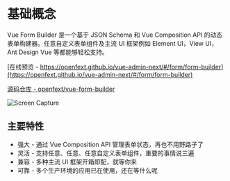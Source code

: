 # 基础概念

Vue Form Builder 是一个基于 JSON Schema 和 Vue Composition API 的动态表单构建器。任意自定义表单组件及主流 UI 框架例如 Element UI，View UI，Ant Design Vue 等都能够轻松支持。

[在线预览 - https://openfext.github.io/vue-admin-next/#/form/form-builder](https://openfext.github.io/vue-admin-next/#/form/form-builder)

[源码仓库 - openfext/vue-form-builder](https://github.com/openfext/vue-form-builder)

![Screen Capture](https://github.com/openfext/vue-form-builder/raw/develop/.github/preview.gif)

## 主要特性

- 强大 - 通过 Vue Composition API 管理表单状态，再也不用野路子了
- 灵活 - 支持任意、任意、任意自定义表单组件，重要的事情说三遍
- 兼容 - 多种主流 UI 框架开箱即配，就等你来
- 可靠 - 多个生产环境的应用已在使用，还在等什么呢
